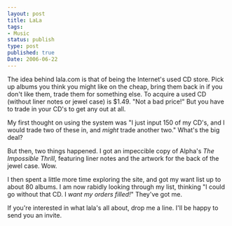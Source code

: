 ```yaml
---
layout: post
title: LaLa
tags:
- Music
status: publish
type: post
published: true
Date: 2006-06-22
---
```

The idea behind lala.com is that of being the Internet's used CD store.  Pick up albums you think you might like on the cheap, bring them back in if you don't like them, trade them for something else.  To acquire a used CD (without liner notes or jewel case) is $1.49.  "Not a bad price!"  But you have to trade in your CD's to get any out at all.

My first thought on using the system was "I just input 150 of my CD's, and I would trade two of these in, and *might* trade another two."  What's the big deal?

But then, two things happened.  I got an impeccible copy of Alpha's _The Impossible Thrill_, featuring liner notes and the artwork for the back of the jewel case.  Wow.

I then spent a little more time exploring the site, and got my want list up to about 80 albums.  I am now rabidly looking through my list, thinking "I could go without that CD.  I *want my orders filled!*"  They've got me.

If you're interested in what lala's all about, drop me a line.  I'll be happy to send you an invite.
